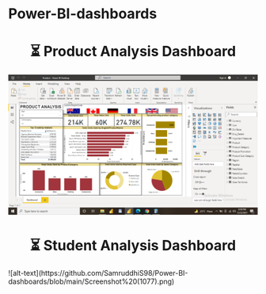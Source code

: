# Power-BI-dashboards

<h1 align="center">⏳ Product Analysis Dashboard</h1>

![alt-text](https://github.com/SamruddhiS98/Power-BI-dashboards/blob/main/Screenshot%20(1076).png)


<h1 align="center">⏳ Student Analysis Dashboard</h1>
![alt-text](https://github.com/SamruddhiS98/Power-BI-dashboards/blob/main/Screenshot%20(1077).png)


